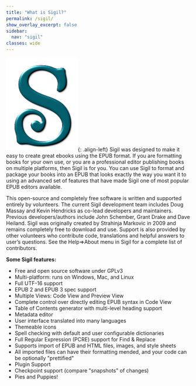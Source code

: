 ```yaml
---
title: "What is Sigil?"
permalink: /sigil/
show_overlay_excerpt: false
sidebar:
  nav: "sigil"
classes: wide
---
```


![Sigil icon](/assets/images/sigil-256.png){: .align-left}
Sigil was designed to make it easy to create great ebooks using the EPUB format. If you are formatting books for your own use, or you are a professional editor publishing books on multiple platforms, then Sigil is for you. You can use Sigil to format and package your books into an EPUB that looks exactly the way you want it to using an advanced set of features that have made Sigil one of most popular EPUB editors available.

This open-source and completely free software is written and supported entirely by volunteers. The current Sigil development team includes Doug Massay and Kevin Hendricks as co-lead developers and maintainers. Previous developers/authors include John Schember, Grant Drake and Dave Heiland. Sigil was originally created by Strahinja Markovic in 2009 and remains completely free to download and use. Support is also provided by other volunteers who contribute code, translations and helpful answers to user’s questions. See the Help=>About menu in Sigil for a complete list of contributors.

__Some Sigil features:__

- Free and open source software under GPLv3
- Multi-platform: runs on Windows, Mac, and Linux
- Full UTF-16 support
- EPUB 2 and EPUB 3 spec support
- Multiple Views: Code View and Preview View
- Complete control over directly editing EPUB syntax in Code View
- Table of Contents generator with multi-level heading support
- Metadata editor
- User interface translated into many languages
- Themeable icons
- Spell checking with default and user configurable dictionaries
- Full Regular Expression (PCRE) support for Find &amp; Replace
- Supports import of EPUB and HTML files, images, and style sheets
- All imported files can have their formatting mended, and your code can be optionally "prettified"
- Plugin Support
- Checkpoint support (compare "snapshots" of changes)
- Pies and Puppies!
